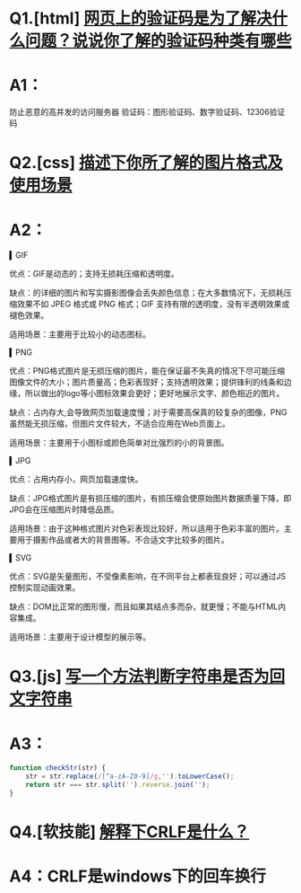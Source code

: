 # Q1.[html] [网页上的验证码是为了解决什么问题？说说你了解的验证码种类有哪些](https://github.com/haizlin/fe-interview/issues/106)
# A1：
防止恶意的高并发的访问服务器
验证码：图形验证码、数字验证码、12306验证码

# Q2.[css] [描述下你所了解的图片格式及使用场景](https://github.com/haizlin/fe-interview/issues/107)
# A2：
▍GIF

优点：GIF是动态的；支持无损耗压缩和透明度。

缺点：的详细的图片和写实摄影图像会丢失颜色信息；在大多数情况下，无损耗压缩效果不如 JPEG 格式或 PNG 格式；GIF 支持有限的透明度，没有半透明效果或褪色效果。

适用场景：主要用于比较小的动态图标。

▍PNG

优点：PNG格式图片是无损压缩的图片，能在保证最不失真的情况下尽可能压缩图像文件的大小；图片质量高；色彩表现好；支持透明效果；提供锋利的线条和边缘，所以做出的logo等小图标效果会更好；更好地展示文字、颜色相近的图片。

缺点：占内存大,会导致网页加载速度慢；对于需要高保真的较复杂的图像，PNG虽然能无损压缩，但图片文件较大，不适合应用在Web页面上。

适用场景：主要用于小图标或颜色简单对比强烈的小的背景图。

▍JPG

优点：占用内存小，网页加载速度快。

缺点：JPG格式图片是有损压缩的图片，有损压缩会使原始图片数据质量下降，即JPG会在压缩图片时降低品质。

适用场景：由于这种格式图片对色彩表现比较好，所以适用于色彩丰富的图片。主要用于摄影作品或者大的背景图等。不合适文字比较多的图片。

▍SVG

优点：SVG是矢量图形，不受像素影响，在不同平台上都表现良好；可以通过JS控制实现动画效果。

缺点：DOM比正常的图形慢，而且如果其结点多而杂，就更慢；不能与HTML内容集成。

适用场景：主要用于设计模型的展示等。

# Q3.[js] [写一个方法判断字符串是否为回文字符串](https://github.com/haizlin/fe-interview/issues/108)
# A3：
```javascript
function checkStr(str) {
    str = str.replace(/[^a-zA-Z0-9]/g,'').toLowerCase();
    return str === str.split('').reverse.join('');
}
```

# Q4.[软技能] [解释下CRLF是什么？](https://github.com/haizlin/fe-interview/issues/109)
# A4：CRLF是windows下的回车换行